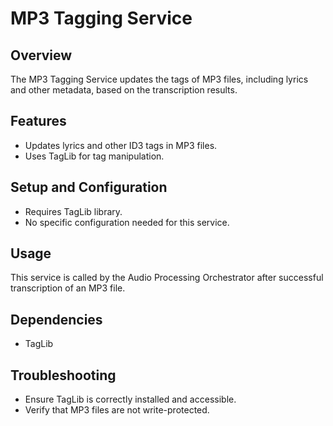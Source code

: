 # MP3 Tagging Service

## Overview
The MP3 Tagging Service updates the tags of MP3 files, including lyrics and other metadata, based on the transcription results.

## Features
- Updates lyrics and other ID3 tags in MP3 files.
- Uses TagLib for tag manipulation.

## Setup and Configuration
- Requires TagLib library.
- No specific configuration needed for this service.

## Usage
This service is called by the Audio Processing Orchestrator after successful transcription of an MP3 file.

## Dependencies
- TagLib

## Troubleshooting
- Ensure TagLib is correctly installed and accessible.
- Verify that MP3 files are not write-protected.
